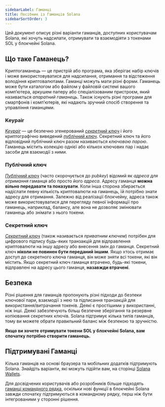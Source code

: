 ```yaml
---
sidebarLabel: Гаманці
title: Посібник із Гаманців Solana
sidebarSortOrder: 3
---
```


Цей документ описує різні варіанти гаманців, доступних користувачам Solana, які
хочуть надсилати, отримувати та взаємодіяти з токенами SOL у блокчейні Solana.

## Що таке Гаманець?

Криптогаманець — це пристрій або програма, яка зберігає набір ключів і може
використовуватися для надсилання, отримання та відстеження володіння
криптовалютами. Гаманці можуть мати різні форми. Гаманець може бути каталогом
або файлом у файловій системі вашого комп’ютера, аркушем паперу або
спеціалізованим пристроєм, який називається _апаратний гаманець_. Також існують
різні програми для смартфонів і комп’ютерів, які надають зручний спосіб
створення та управління гаманцями.

### Keypair

[_Keypair_](/docs/uk/terminology.md#keypair) — це безпечно згенерований
[_секретний ключ_](#secret-key) і його криптографічно виведений
[_публічний ключ_](#public-key). Секретний ключ та його відповідний публічний
ключ разом називаються _ключовою парою_. Гаманець містить колекцію однієї або
кількох ключових пар і надає засоби для взаємодії з ними.

### Публічний ключ

[_Публічний ключ_](/docs/uk/terminology.md#public-key-pubkey) (часто
скорочується до _pubkey_) відомий як _адреса для отримання_ гаманця або просто
його _адреса_. Адресу гаманця **можна вільно передавати та показувати**. Коли
інша сторона збирається надіслати певну кількість криптовалюти на гаманець, їй
потрібно знати адресу для отримання. Залежно від реалізації блокчейну, адреса
також може використовуватися для перегляду певної інформації про гаманець,
наприклад, балансу, але вона не дозволяє змінювати гаманець або знімати з нього
токени.

### Секретний ключ

[_Секретний ключ_](/docs/uk/terminology.md#private-key) (також називається
_приватним ключем_) потрібен для цифрового підпису будь-яких транзакцій для
відправлення криптовалюти на іншу адресу або внесення змін до гаманця. Секретний
ключ **ніколи не повинен бути переданий іншим**. Якщо хтось отримає доступ до
секретного ключа гаманця, він може зняти всі токени, які він містить. Якщо
секретний ключ гаманця втрачено, будь-які токени, відправлені на адресу цього
гаманця, **назавжди втрачені**.

## Безпека

Різні рішення для гаманців пропонують різні підходи до безпеки ключової пари,
взаємодії з нею та підписання транзакцій для використання/витрачання токенів.
Деякі є простішими у використанні, ніж інші. Деякі забезпечують більш безпечне
зберігання та резервне копіювання секретних ключів. Solana підтримує кілька
типів гаманців, тому ви можете обрати правильний баланс між безпекою та
зручністю.

**Якщо ви хочете отримувати токени SOL у блокчейні Solana, вам спочатку потрібно
створити гаманець.**

## Підтримувані Гаманці

Кілька гаманців на основі браузера та мобільних додатків підтримують Solana.
Знайдіть варіанти, які можуть підійти вам, на сторінці
[Solana Wallets](https://solana.com/wallets).

Для досвідчених користувачів або розробників більше підходять
[гаманці командного рядка](https://docs.anza.xyz/cli/wallets), оскільки нові
функції в блокчейні Solana завжди спочатку підтримуються в командному рядку,
перш ніж бути інтегрованими у сторонні рішення.
